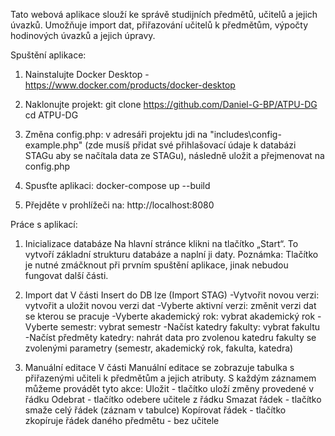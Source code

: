Tato webová aplikace slouží ke správě studijních předmětů, učitelů a jejich úvazků. Umožňuje import dat, přiřazování učitelů k předmětům, výpočty hodinových úvazků a jejich úpravy.

Spuštění aplikace:
1. Nainstalujte Docker Desktop - https://www.docker.com/products/docker-desktop

2. Naklonujte projekt: 
git clone https://github.com/Daniel-G-BP/ATPU-DG
cd ATPU-DG

3. Změna config.php:
v adresáři projektu jdi na "includes\config-example.php" (zde musíš přidat své přihlašovací údaje k databázi STAGu aby se načítala data ze STAGu), následně uložit a přejmenovat na config.php


4. Spusťte aplikaci: 
docker-compose up --build

5. Přejděte v prohlížeči na:
http://localhost:8080



Práce s aplikací:
1. Inicializace databáze
Na hlavní stránce klikni na tlačítko „Start“.
To vytvoří základní strukturu databáze a naplní ji daty.
Poznámka: Tlačítko je nutné zmáčknout při prvním spuštění aplikace, jinak nebudou fungovat další části.

2. Import dat
V části Insert do DB lze (Import STAG) 
-Vytvořit novou verzi: vytvořit a uložit novou verzi dat 
-Vyberte aktivní verzi: změnit verzi dat se kterou se pracuje
-Vyberte akademický rok: vybrat akademický rok
-Vyberte semestr: vybrat semestr
-Načíst katedry fakulty: vybrat fakultu
-Načíst předměty katedry: nahrát data pro zvolenou katedru fakulty se zvolenými parametry (semestr, akademický rok, fakulta, katedra)

3. Manuální editace
V části Manuální editace se zobrazuje tabulka s přiřazenými učiteli k předmětům a jejich atributy. S každým záznamem můžeme provádět tyto akce: 
Uložit - tlačítko uloží změny provedené v řádku
Odebrat - tlačítko odebere učitele z řádku
Smazat řádek - tlačítko smaže celý řádek (záznam v tabulce)
Kopírovat řádek - tlačítko zkopíruje řádek daného předmětu - bez učitele
